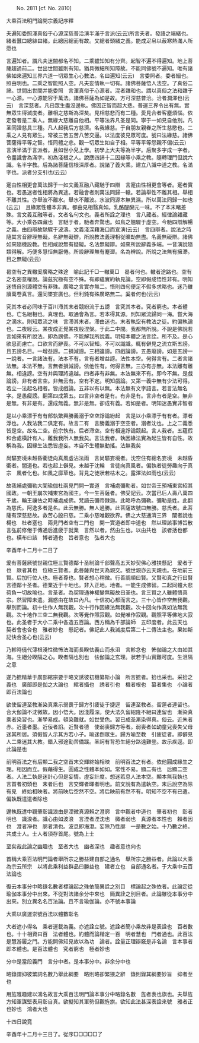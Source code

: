 ﻿　　No. 2811 [cf. No. 2810]

大乘百法明門論開宗義記序釋

夫遍知委照渾真俗于心源深慈普洽演半滿于言派(云云)所言夫者。發語之端緒也。緒者蠶口總絲曰緒。此總因總而有故。又總者頭緒之義。能成疋帛以蔽寒熱滿人所愿也

言遍知者。謂凡夫迷闇都名不知。二乘雖知知有分齊。起智不遍不得遍知。地上菩薩超過前二。世出世間雖則有知。猶具微細所知障故。不能同佛號不遍知。唯有諸佛如來遍知三界六道一切眾生心心數法。名曰遍知(云云)　言委照者。委者細也。照由明也。二乘之智能照人空。凡夫妄情執一切有。諸佛菩薩悟人法空。了真俗二諦。世間出世間并能委照　言渾真俗于心源者。混者雜和也。謂以真俗之法和雜于一心源。一心源能容于萬法。諸佛菩薩為如是故。方可深慈普洽。洽者潤澤也(云云)　言深慈者。凡曰眾生盡沒邊執。佛因正智而超大悲。普運三界令出有無。實無眾生得滅度者。離相之慈斯為深矣。見相慈悲而有二種。愛見合者客塵煩惱。依定發者是二乘人。無緣大慈離自他相。平等法界凡圣是同。寧于一如見自他別。凡圣同證慈具三種。凡人起我后方慈濟。名我緣慈。于自朋友親眷之所生慈愍也。二乘之人見有眾生。常被三苦五苦八苦交逼。以法度彼見眾可度。號曰法緣慈。諸佛菩薩得平等之智。悟同體之悲。觀一切眾生如自子相。平等平等怨親不偏(云云)　言演半滿于言派者。且如世小兒上學。初學上大夫等為半字。后聚多字成一字者。令盡識會為滿字。初為淺根之人。說應四諦十二因緣等小乘之教。隨轉理門但說六識。名半字教。后為諸菩薩信根深厚者。說諸了義大乘。建立八識中道之教。名滿字也。派者分支引也(云云)

寔由性相更會萬法歸于一如文義互融八藏馳于四辯　言寔由性相更會等者。寔者實也。若愚迷者性相將為異途。若融會者則萬法同歸一轍。若論舉性不離其相。舉相不離其性。亦舉波不離水。舉水不離波。水波同源本無異濕。所以萬法同歸一如也(云云)　且緣眾性體本非異。都由見相翳真如。乳酪醍醐元一味。不了本末睹差殊。言文義互融等者。文者名句文也。義者所詮之理也　言八藏者。經律論雜藏等。大小乘各四藏也　言馳于者。馳者奔騖也。如鳥之翹驟于虛空。今馳四辯解暢之義。由四辯故馳驟于波濤。文義淺深藉海口而宣演(云云)　言四辯者。說法之時隨其言音辭理無礙。名辭無礙辯。所說教法義理相從曠劫無盡。名義無礙辯。諸佛如來隨機設教。性相咸說無有疑礙。名法無礙辯。如來所說辭義多端。一音演說隨類得解。巧便多慧恒無厭惓。所設辭理無有蹇澀。名為辨說。所說之法無有擁滯。目之無礙(云云)

曷空有之異轍奚廣略之殊途　喻此記千□一轍萬□　曷者何也。轍者途路也。空有之名密意權說。論茲究極有空不殊。有即蘊實約執見論。空即假成悟性非有。明知迷悟自別源體空有非殊。廣略之言實亦無二。悟則四句便足不假多求略也。迷乃雖讀萬卷真言。還同墜妄廣也。但利鈍有殊廣略無二。奚者何也(云云)

究其本者必同味于百川滯其末者競紛流于五謗　言究其本者。究者窮也。本者體也。亡名絕相也。真理也。取通會為言。若本得其源。則知眾流歸同一海。嘗大海之滴水。則知眾流之味　言滯其末者。滯由迷也。末者執空有教法之徒。約偏執論也。二夜經云。某夜成正覺某夜般涅槃。于此二中間。我都無所說。不說是佛說若言如來有所說法。即為謗佛。不能解我所說義。明知本體之法言詮。所不及。是心欲思而慮亡。口欲言而辭喪。不可以智知。不可以識識。輒有僻見之流立斯五謗。且五謗名目。一增益謗。二損減謗。三相違謗。四戲論謗。五愚廢謗。如是五謗一一說者。一言諸法有。法本不有。言有者增益謗。法性本空。何得言有。二者言諸法無。本法不無。言無者損減謗。依他性有。何得言無。三亦有亦無。本法離有離無。相違謗。空有并與理將違越。四者非有非無。本法無來不有。即今不無。是戲論謗。非有者言空。非無云有。空有不定。明知戲論。又第一義中無有少法可得。若立一法起名相者。皆成戲論。五非以有以無。本法無有文字語言。若言法無名字。是愚癡謗。翻第四成第五。四言非空者是有。有非是有。言非有者是空。無非是無。有非是有。還成無義。無非是無。卻成有義。若如是者。明知迷愚實非智者

是以小乘漂于有有部執繁興勝義溺于空空諍論紛起　言是以小乘漂于有有者。漂者浮也。人我法我二俱定有。故言二有　言勝義溺于空空者。溺者沈也。上之二義悉皆是空。故名二空。前宗執有。后者滯空。空有相違諍論競起。言人我者。五蘊假和合處橫計有人。離我我所人無我矣。言法我者。執因緣法實為起生皆有自性。故稱為我。因緣生法悉皆虛妄。本自不生體無動搖。法無我矣

尚驅妄境未越昏衢徒向真風虛沾法雨　言尚驅妄境者。沈空住有總名妄境　未越昏衢者。闇道也。若也起上僻見。未越于沈輪　言徒向真風者。偏執者徒勞趣向于真宗　風者化也。如風之靡草也。背見之徒狀若枯木之。露澤法如雨也(云云)

故我補處彌勒大闡瑜伽杜兩見門開一實道　言補處彌勒者。如世帝王預補東宮紹其國政。一朝王崩次補東宮為國主。今一生菩薩者。佛受記云。次當已后人壽八萬四千歲。輪王禳佉之時補處成佛。梵語云彌帝隸迦。此略呼為彌勒。彌勒是姓。此翻為慈氏。阿逸多者是名。此云無勝。無人過勝。此菩薩故號曰無勝。慈氏者。此菩薩有深慈悲故。救苦心殷曰慈。二乘小慈唯觀欲界。佛之大慈通濟三界　闡者說也楊也　杜者塞也　兩見門者空有二門也　開一實道者即中道也　然以理該事博旨散言弘前修倦于傳通后進疲于就業　言然以者。然由生也。以由共也　該者括也都也。橫布曰該　博者通也　旨者意也　弘者大也

辛酉年十二月十二日了

爰有菩薩厥號世親位極三賢德鄰十圣制論千部聲高五天妙契佛心雅扶懸記　爰者于也　厥者其也　位極三賢者。此菩薩與世天為親交。號世親亦云天親也。在地前三賢。后加行位人也。極者尊也。賢者想心稍微。行善調順曰賢。又賢和真之行曰賢　言德鄰十圣者。德業近于十地也。非入正地。地者。一能生成佛智。二起同體大悲荷負一切故喻也。言圣者。為契理通神權變無礙故曰圣也。言三賢之人雖體悟真宗。然習障未遣。漏惑由在故曰內凡。十信初心都而言之。三十心皆作空無我觀。舉別而論。初十住作人無我觀。次十行作因緣法無我觀。次十回向作真如法無我觀。次十地作三空二無我觀。次等覺作照寂觀。如覺唯作寂觀。觀照平等佛地大寂也。此圣者于大小二乘中各造五百論。西方稱為千部論師　五印度者。此云天也　契者會也合也　雅者妙也　懸記者。佛記此人我滅度后第二十二傳法主也。果如斯記快合圣心也(云云)

乃軫時僥代薄根淺性微怖法海而長睽怯義山而永沮　言軫念也　怖伽論之大由如其海。生絕分睽隔之心。睽者隔也別也　怯伽論之玄理。狀若于山實難可度。生沮隔之意

遂乃摭精華于廣部綰宗要于略文誘彼初機纂斯小論　所言摭者。拾也采也。采拾之義也　廣部即是伽之大論也　綰者攝也　誘者引也　機者根也　纂者集也　小論者即百法論也

欲使留連至教漸染真乘示弱喪于歸方引疲徒于捷逕　留連至教者。留蓮者連留也。合大伽論不沈微故。因小悟大。因淺履深。使大法久留紹隆不絕曰連留也　漸染真乘者染習也。漸學易成。頓染難就。如世受色。習已成圣漸染得真。俗云。近朱者赤。近墨者墨。近佞者諂。近賢者德　使弱喪歸方等者。弱喪者如幼童兒喪失父母迷其所居。須假智人示其方若小子。喻迷倒眾生。歸方喻至教　引疲徒者。即僻見人二乘迷其大教。錯入邪途勤苦備蹊。圣訶有背恐生絕分路遠難登。故示疾逕。即此論是也

前明百法之有后顯二我之空首末交輝終始相映　前明百法之有者。依他圓成緣生之理。相因而立。假藉得生。圓成之性體本如如。常性不易。顯二有也　后顯二空者。人法二執是迷計心但是妄情。虛妄計度。想迷若息人法本空。顯本無我執也　言首者初頭也　末者后也　言交輝者暉者明也。前文說有為遣執空。末后說空為除有見　終始相映者。將前映后空然不空。將后映前有然不有。明知不空不有已遣。偏執既遣遣者除也

邊執既遣中觀肇彰識浪由是湮微真源賴之澄廓　言中觀者中道也　肇者初也　彰者明也　識浪者。識心由如波浪　言湮者湮沈也　微者弱也　真源者本性也　賴者因也　澄者凈也　廓者清也。波息即海澄。妄除乃性廓　一是數之始。十乃數之終。共成士人。士人者須存首尾。號為上士

至矣哉此論之幽趣也　至者大也　幽者深也　趣者意也向也

首稱大乘百法明門論者舉所宗之勝益建自部之通名　舉所宗之勝益者。此論以大乘為宗云所宗　以將此乘利益群品曰勝益也　建者立也　自部通名者。于大乘中云百法論也

復云本事分中略錄名數者標論起之殊依簡異詮之別目　標論起之殊依者。此論定從瑜伽本事分中出來。不從對法諸余分中來也　簡異詮之別目者。此論雖從本事分中出來。別立異名名百法論。且不言瑜伽論。亦不號本事論

大乘以廣運崇號百法以體數彰名

大者遮小得名　乘者運載為義。亦遮詮立號。遮詮者簡小乘故非是表詮也　百者數也。十十相資曰百　法者體也。約體而論楷定一百　明者慧也　門者通也。此百法是慧游履之門。方能開佛知見故以為功　論者。詮量正理辯竅是非名論　言本事者即本體也。是百法體也　究者窮也　極者妙也

分中是當段義門　言分中者。是本事分中。非余分中也

略錄謂抑彼繁詞名數乃舉此綱要　略則略卻繁猥之辭　錄則錄其綱要妙旨　抑者至也

用旌雅趣建以鴻名故言大乘百法明門論本事分中略錄名數　旌者表也旗也。夫舉旌方知軍謀堅表用彰自真。欲擬知其軍勢但觀旌旗。欲知此法甚深表詮來號　雅者正也妙也　鴻者大也

十四日說竟

辛酉年十二月十三日了。從序□□□□□了

